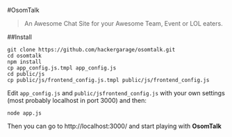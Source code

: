 #OsomTalk

>An Awesome Chat Site for your Awesome Team, Event or LOL eaters.

##Install
```
git clone https://github.com/hackergarage/osomtalk.git
cd osomtalk
npm install
cp app_config.js.tmpl app_config.js
cd public/js
cp public/js/frontend_config.js.tmpl public/js/frontend_config.js
```

Edit ```app_config.js``` and ```public/jsfrontend_config.js``` with your own settings (most probably localhost in port 3000) and then:

```
node app.js
```

Then you can go to http://localhost:3000/ and start playing with **OsomTalk**
